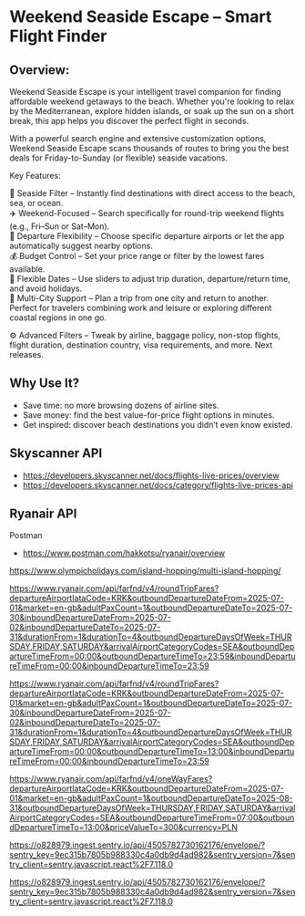 
# Weekend Seaside Escape – Smart Flight Finder
## Overview:
Weekend Seaside Escape is your intelligent travel companion for finding affordable weekend getaways to the beach. Whether you're looking to relax by the Mediterranean, explore hidden islands, or soak up the sun on a short break, this app helps you discover the perfect flight in seconds.

With a powerful search engine and extensive customization options, Weekend Seaside Escape scans thousands of routes to bring you the best deals for Friday-to-Sunday (or flexible) seaside vacations.

Key Features:

🌊 Seaside Filter – Instantly find destinations with direct access to the beach, sea, or ocean.<br>
✈️ Weekend-Focused – Search specifically for round-trip weekend flights (e.g., Fri–Sun or Sat–Mon).<br>
🛫 Departure Flexibility – Choose specific departure airports or let the app automatically suggest nearby options.<br>
💰 Budget Control – Set your price range or filter by the lowest fares available.<br>
📅 Flexible Dates – Use sliders to adjust trip duration, departure/return time, and avoid holidays.<br>
🧳 Multi-City Support – Plan a trip from one city and return to another. Perfect for travelers combining work and leisure or exploring different coastal regions in one go.<br>

⚙️ Advanced Filters – Tweak by airline, baggage policy, non-stop flights, flight duration, destination country, visa requirements, and more.
Next releases.

## Why Use It?
- Save time: no more browsing dozens of airline sites.
- Save money: find the best value-for-price flight options in minutes.
- Get inspired: discover beach destinations you didn’t even know existed.

## Skyscanner API
- https://developers.skyscanner.net/docs/flights-live-prices/overview
- https://developers.skyscanner.net/docs/category/flights-live-prices-api


## Ryanair API
Postman
- https://www.postman.com/hakkotsu/ryanair/overview

https://www.olympicholidays.com/island-hopping/multi-island-hopping/


https://www.ryanair.com/api/farfnd/v4/roundTripFares?departureAirportIataCode=KRK&outboundDepartureDateFrom=2025-07-01&market=en-gb&adultPaxCount=1&outboundDepartureDateTo=2025-07-30&inboundDepartureDateFrom=2025-07-02&inboundDepartureDateTo=2025-07-31&durationFrom=1&durationTo=4&outboundDepartureDaysOfWeek=THURSDAY,FRIDAY,SATURDAY&arrivalAirportCategoryCodes=SEA&outboundDepartureTimeFrom=00:00&outboundDepartureTimeTo=23:59&inboundDepartureTimeFrom=00:00&inboundDepartureTimeTo=23:59

https://www.ryanair.com/api/farfnd/v4/roundTripFares?departureAirportIataCode=KRK&outboundDepartureDateFrom=2025-07-01&market=en-gb&adultPaxCount=1&outboundDepartureDateTo=2025-07-30&inboundDepartureDateFrom=2025-07-02&inboundDepartureDateTo=2025-07-31&durationFrom=1&durationTo=4&outboundDepartureDaysOfWeek=THURSDAY,FRIDAY,SATURDAY&arrivalAirportCategoryCodes=SEA&outboundDepartureTimeFrom=00:00&outboundDepartureTimeTo=13:00&inboundDepartureTimeFrom=00:00&inboundDepartureTimeTo=23:59

https://www.ryanair.com/api/farfnd/v4/oneWayFares?departureAirportIataCode=KRK&outboundDepartureDateFrom=2025-07-01&market=en-gb&adultPaxCount=1&outboundDepartureDateTo=2025-08-31&outboundDepartureDaysOfWeek=THURSDAY,FRIDAY,SATURDAY&arrivalAirportCategoryCodes=SEA&outboundDepartureTimeFrom=07:00&outboundDepartureTimeTo=13:00&priceValueTo=300&currency=PLN



https://o828979.ingest.sentry.io/api/4505782730162176/envelope/?sentry_key=9ec315b7805b988330c4a0db9d4ad982&sentry_version=7&sentry_client=sentry.javascript.react%2F7.118.0

https://o828979.ingest.sentry.io/api/4505782730162176/envelope/?sentry_key=9ec315b7805b988330c4a0db9d4ad982&sentry_version=7&sentry_client=sentry.javascript.react%2F7.118.0
